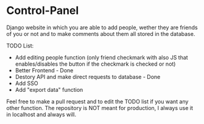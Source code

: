 # Control-Panel
Django website in which you are able to add people, wether they are friends of you or not and to make comments about them all stored in the database. 

TODO List:

- Add editing people function (only friend checkmark with also JS that enables/disables the button if the checkmark is checked or not)
- Better Frontend - Done
- Destory API and make direct requests to database - Done
- Add SSO
- Add "export data" function


Feel free to make a pull request and to edit the TODO list if you want any other function. The repository is NOT meant for production, I always use it in localhost and always will.
